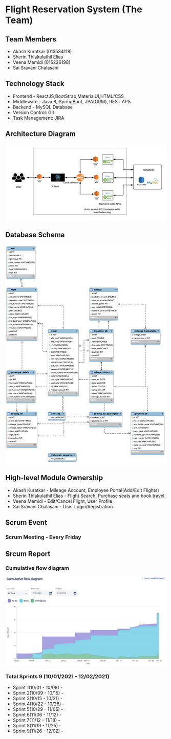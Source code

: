 # Flight Reservation System (The Team)

## Team Members
* Akash Kuratkar (013534118)
* Sherin Thlakulathil Elias
* Veena Mamidi (015226198)
* Sai Sravani Chalasani

## Technology Stack
* Frontend - ReactJS,BootStrap,MaterialUI,HTML/CSS
* Middleware - Java 8, SpringBoot, JPA(ORM), REST APIs
* Backend - MySQL Database
* Version Control: Git
* Task Management: JIRA

## Architecture Diagram

![help](images/Architecture_Diagram.png)

## Database Schema

![help](images/Schema_Diagram.png)

## High-level Module Ownership
* Akash Kuratkar - Mileage Account, Employee Portal(Add/Edit Flights)
* Sherin Thlakulathil Elias - Flight Search, Purchase seats and book travel.
* Veena Mamidi - Edit/Cancel Flight, User Profile
* Sai Sravani Chalasani - User Login/Registration

## Scrum Event
### Scrum Meeting - Every Friday

## Srcum Report
### Cumulative flow diagram
![help](images/Cumulative_Flow_Diagram_Of_Project_Task.png)
### Total Sprints 9 (10/01/2021 - 12/02/2021)
* Sprint 1(10/01 - 10/08) -  
* Sprint 2(10/09 - 10/15) -  
* Sprint 3(10/15 - 10/21) -  
* Sprint 4(10/22 - 10/28) -  
* Sprint 5(10/29 - 11/05) -  
* Sprint 6(11/06 - 11/12) - 
* Sprint 7(11/12 - 11/18) -  
* Sprint 8(11/19 - 11/25) -  
* Sprint 9(11/26 - 12/02) - 

